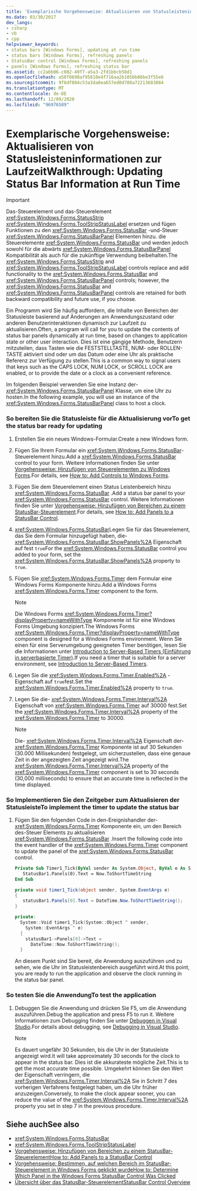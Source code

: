 ```yaml
---
title: 'Exemplarische Vorgehensweise: Aktualisieren von Statusleisteninformationen zur Laufzeit'
ms.date: 03/30/2017
dev_langs:
- csharp
- vb
- cpp
helpviewer_keywords:
- status bars [Windows Forms], updating at run time
- status bars [Windows Forms], refreshing panels
- StatusBar control [Windows Forms], refreshing panels
- panels [Windows Forms], refreshing status bar
ms.assetid: cc2abb06-c082-49f7-a5a3-2fd1bbcb58d1
ms.openlocfilehash: a58f8698af95810e4f716aa2b105bb86be3f55e6
ms.sourcegitcommit: 9f6df084c53a3da0ea657ed0d708a72213683084
ms.translationtype: MT
ms.contentlocale: de-DE
ms.lasthandoff: 12/09/2020
ms.locfileid: "96976589"
---
```

# <a name="walkthrough-updating-status-bar-information-at-run-time"></a><span data-ttu-id="dc3b3-102">Exemplarische Vorgehensweise: Aktualisieren von Statusleisteninformationen zur Laufzeit</span><span class="sxs-lookup"><span data-stu-id="dc3b3-102">Walkthrough: Updating Status Bar Information at Run Time</span></span>

> [!IMPORTANT]
> <span data-ttu-id="dc3b3-103">Das-Steuerelement und das-Steuerelement <xref:System.Windows.Forms.StatusStrip> <xref:System.Windows.Forms.ToolStripStatusLabel> ersetzen und fügen Funktionen zu den <xref:System.Windows.Forms.StatusBar> -und-Steuer <xref:System.Windows.Forms.StatusBarPanel> Elementen hinzu. die Steuerelemente <xref:System.Windows.Forms.StatusBar> und werden jedoch sowohl für die abwärts <xref:System.Windows.Forms.StatusBarPanel> Kompatibilität als auch für die zukünftige Verwendung beibehalten.</span><span class="sxs-lookup"><span data-stu-id="dc3b3-103">The <xref:System.Windows.Forms.StatusStrip> and <xref:System.Windows.Forms.ToolStripStatusLabel> controls replace and add functionality to the <xref:System.Windows.Forms.StatusBar> and <xref:System.Windows.Forms.StatusBarPanel> controls; however, the <xref:System.Windows.Forms.StatusBar> and <xref:System.Windows.Forms.StatusBarPanel> controls are retained for both backward compatibility and future use, if you choose.</span></span>  
  
 <span data-ttu-id="dc3b3-104">Ein Programm wird Sie häufig auffordern, die Inhalte von Bereichen der Statusleiste basierend auf Änderungen am Anwendungszustand oder anderen Benutzerinteraktionen dynamisch zur Laufzeit zu aktualisieren.</span><span class="sxs-lookup"><span data-stu-id="dc3b3-104">Often, a program will call for you to update the contents of status bar panels dynamically at run time, based on changes to application state or other user interaction.</span></span> <span data-ttu-id="dc3b3-105">Dies ist eine gängige Methode, Benutzern mitzuteilen, dass Tasten wie die FESTSTELLTASTE, NUM- oder ROLLEN-TASTE aktiviert sind oder um das Datum oder eine Uhr als praktische Referenz zur Verfügung zu stellen.</span><span class="sxs-lookup"><span data-stu-id="dc3b3-105">This is a common way to signal users that keys such as the CAPS LOCK, NUM LOCK, or SCROLL LOCK are enabled, or to provide the date or a clock as a convenient reference.</span></span>  
  
 <span data-ttu-id="dc3b3-106">Im folgenden Beispiel verwenden Sie eine Instanz der- <xref:System.Windows.Forms.StatusBarPanel> Klasse, um eine Uhr zu hosten.</span><span class="sxs-lookup"><span data-stu-id="dc3b3-106">In the following example, you will use an instance of the <xref:System.Windows.Forms.StatusBarPanel> class to host a clock.</span></span>  
  
### <a name="to-get-the-status-bar-ready-for-updating"></a><span data-ttu-id="dc3b3-107">So bereiten Sie die Statusleiste für die Aktualisierung vor</span><span class="sxs-lookup"><span data-stu-id="dc3b3-107">To get the status bar ready for updating</span></span>  
  
1. <span data-ttu-id="dc3b3-108">Erstellen Sie ein neues Windows-Formular.</span><span class="sxs-lookup"><span data-stu-id="dc3b3-108">Create a new Windows form.</span></span>  
  
2. <span data-ttu-id="dc3b3-109">Fügen Sie Ihrem Formular ein <xref:System.Windows.Forms.StatusBar>-Steuerelement hinzu.</span><span class="sxs-lookup"><span data-stu-id="dc3b3-109">Add a <xref:System.Windows.Forms.StatusBar> control to your form.</span></span> <span data-ttu-id="dc3b3-110">Weitere Informationen finden Sie unter [Vorgehensweise: Hinzufügen von Steuerelementen zu Windows Forms](how-to-add-controls-to-windows-forms.md).</span><span class="sxs-lookup"><span data-stu-id="dc3b3-110">For details, see [How to: Add Controls to Windows Forms](how-to-add-controls-to-windows-forms.md).</span></span>  
  
3. <span data-ttu-id="dc3b3-111">Fügen Sie dem Steuerelement einen Status Leistenbereich hinzu <xref:System.Windows.Forms.StatusBar> .</span><span class="sxs-lookup"><span data-stu-id="dc3b3-111">Add a status bar panel to your <xref:System.Windows.Forms.StatusBar> control.</span></span> <span data-ttu-id="dc3b3-112">Weitere Informationen finden Sie unter [Vorgehensweise: Hinzufügen von Bereichen zu einem StatusBar-Steuerelement](how-to-add-panels-to-a-statusbar-control.md).</span><span class="sxs-lookup"><span data-stu-id="dc3b3-112">For details, see [How to: Add Panels to a StatusBar Control](how-to-add-panels-to-a-statusbar-control.md).</span></span>  
  
4. <span data-ttu-id="dc3b3-113"><xref:System.Windows.Forms.StatusBar>Legen Sie für das Steuerelement, das Sie dem Formular hinzugefügt haben, die- <xref:System.Windows.Forms.StatusBar.ShowPanels%2A> Eigenschaft auf fest `true`</span><span class="sxs-lookup"><span data-stu-id="dc3b3-113">For the <xref:System.Windows.Forms.StatusBar> control you added to your form, set the <xref:System.Windows.Forms.StatusBar.ShowPanels%2A> property to `true`.</span></span>  
  
5. <span data-ttu-id="dc3b3-114">Fügen Sie <xref:System.Windows.Forms.Timer> dem Formular eine Windows Forms Komponente hinzu.</span><span class="sxs-lookup"><span data-stu-id="dc3b3-114">Add a Windows Forms <xref:System.Windows.Forms.Timer> component to the form.</span></span>  
  
    > [!NOTE]
    > <span data-ttu-id="dc3b3-115">Die Windows Forms <xref:System.Windows.Forms.Timer?displayProperty=nameWithType> Komponente ist für eine Windows Forms Umgebung konzipiert.</span><span class="sxs-lookup"><span data-stu-id="dc3b3-115">The Windows Forms <xref:System.Windows.Forms.Timer?displayProperty=nameWithType> component is designed for a Windows Forms environment.</span></span> <span data-ttu-id="dc3b3-116">Wenn Sie einen für eine Serverumgebung geeigneten Timer benötigen, lesen Sie die Informationen unter [Introduction to Server-Based Timers (Einführung in serverbasierte Timer)](/previous-versions/visualstudio/visual-studio-2008/tb9yt5e6(v=vs.90)).</span><span class="sxs-lookup"><span data-stu-id="dc3b3-116">If you need a timer that is suitable for a server environment, see [Introduction to Server-Based Timers](/previous-versions/visualstudio/visual-studio-2008/tb9yt5e6(v=vs.90)).</span></span>  
  
6. <span data-ttu-id="dc3b3-117">Legen Sie die <xref:System.Windows.Forms.Timer.Enabled%2A> -Eigenschaft auf `true`fest.</span><span class="sxs-lookup"><span data-stu-id="dc3b3-117">Set the <xref:System.Windows.Forms.Timer.Enabled%2A> property to `true`.</span></span>  
  
7. <span data-ttu-id="dc3b3-118">Legen Sie die- <xref:System.Windows.Forms.Timer.Interval%2A> Eigenschaft von <xref:System.Windows.Forms.Timer> auf 30000 fest.</span><span class="sxs-lookup"><span data-stu-id="dc3b3-118">Set the <xref:System.Windows.Forms.Timer.Interval%2A> property of the <xref:System.Windows.Forms.Timer> to 30000.</span></span>  
  
    > [!NOTE]
    > <span data-ttu-id="dc3b3-119">Die- <xref:System.Windows.Forms.Timer.Interval%2A> Eigenschaft der- <xref:System.Windows.Forms.Timer> Komponente ist auf 30 Sekunden (30.000 Millisekunden) festgelegt, um sicherzustellen, dass eine genaue Zeit in der angezeigten Zeit angezeigt wird.</span><span class="sxs-lookup"><span data-stu-id="dc3b3-119">The <xref:System.Windows.Forms.Timer.Interval%2A> property of the <xref:System.Windows.Forms.Timer> component is set to 30 seconds (30,000 milliseconds) to ensure that an accurate time is reflected in the time displayed.</span></span>  
  
### <a name="to-implement-the-timer-to-update-the-status-bar"></a><span data-ttu-id="dc3b3-120">So Implementieren Sie den Zeitgeber zum Aktualisieren der Statusleiste</span><span class="sxs-lookup"><span data-stu-id="dc3b3-120">To implement the timer to update the status bar</span></span>  
  
1. <span data-ttu-id="dc3b3-121">Fügen Sie den folgenden Code in den-Ereignishandler der- <xref:System.Windows.Forms.Timer> Komponente ein, um den Bereich des-Steuer Elements zu aktualisieren <xref:System.Windows.Forms.StatusBar> .</span><span class="sxs-lookup"><span data-stu-id="dc3b3-121">Insert the following code into the event handler of the <xref:System.Windows.Forms.Timer> component to update the panel of the <xref:System.Windows.Forms.StatusBar> control.</span></span>  
  
    ```vb  
    Private Sub Timer1_Tick(ByVal sender As System.Object, ByVal e As System.EventArgs) Handles Timer1.Tick  
       StatusBar1.Panels(0).Text = Now.ToShortTimeString  
    End Sub  
    ```  
  
    ```csharp  
    private void timer1_Tick(object sender, System.EventArgs e)  
    {  
       statusBar1.Panels[0].Text = DateTime.Now.ToShortTimeString();  
    }  
    ```  
  
    ```cpp  
    private:  
      System::Void timer1_Tick(System::Object ^ sender,  
        System::EventArgs ^ e)  
      {  
        statusBar1->Panels[0]->Text =  
          DateTime::Now.ToShortTimeString();  
      }  
    ```  
  
     <span data-ttu-id="dc3b3-122">An diesem Punkt sind Sie bereit, die Anwendung auszuführen und zu sehen, wie die Uhr im Statusleistenbereich ausgeführt wird.</span><span class="sxs-lookup"><span data-stu-id="dc3b3-122">At this point, you are ready to run the application and observe the clock running in the status bar panel.</span></span>  
  
### <a name="to-test-the-application"></a><span data-ttu-id="dc3b3-123">So testen Sie die Anwendung</span><span class="sxs-lookup"><span data-stu-id="dc3b3-123">To test the application</span></span>  
  
1. <span data-ttu-id="dc3b3-124">Debuggen Sie die Anwendung und drücken Sie F5, um die Anwendung auszuführen.</span><span class="sxs-lookup"><span data-stu-id="dc3b3-124">Debug the application and press F5 to run it.</span></span> <span data-ttu-id="dc3b3-125">Weitere Informationen zum Debugging finden Sie unter [Debuggen in Visual Studio](/visualstudio/debugger/debugger-feature-tour).</span><span class="sxs-lookup"><span data-stu-id="dc3b3-125">For details about debugging, see [Debugging in Visual Studio](/visualstudio/debugger/debugger-feature-tour).</span></span>  
  
    > [!NOTE]
    > <span data-ttu-id="dc3b3-126">Es dauert ungefähr 30 Sekunden, bis die Uhr in der Statusleiste angezeigt wird.</span><span class="sxs-lookup"><span data-stu-id="dc3b3-126">It will take approximately 30 seconds for the clock to appear in the status bar.</span></span> <span data-ttu-id="dc3b3-127">Dies ist die akkurateste mögliche Zeit.</span><span class="sxs-lookup"><span data-stu-id="dc3b3-127">This is to get the most accurate time possible.</span></span> <span data-ttu-id="dc3b3-128">Umgekehrt können Sie den Wert der Eigenschaft verringern, die <xref:System.Windows.Forms.Timer.Interval%2A> Sie in Schritt 7 des vorherigen Verfahrens festgelegt haben, um die Uhr früher anzuzeigen.</span><span class="sxs-lookup"><span data-stu-id="dc3b3-128">Conversely, to make the clock appear sooner, you can reduce the value of the <xref:System.Windows.Forms.Timer.Interval%2A> property you set in step 7 in the previous procedure.</span></span>  
  
## <a name="see-also"></a><span data-ttu-id="dc3b3-129">Siehe auch</span><span class="sxs-lookup"><span data-stu-id="dc3b3-129">See also</span></span>

- <xref:System.Windows.Forms.StatusBar>
- <xref:System.Windows.Forms.ToolStripStatusLabel>
- [<span data-ttu-id="dc3b3-130">Vorgehensweise: Hinzufügen von Bereichen zu einem StatusBar-Steuerelement</span><span class="sxs-lookup"><span data-stu-id="dc3b3-130">How to: Add Panels to a StatusBar Control</span></span>](how-to-add-panels-to-a-statusbar-control.md)
- [<span data-ttu-id="dc3b3-131">Vorgehensweise: Bestimmen, auf welchen Bereich im StatusBar-Steuerelement in Windows Forms geklickt wurde</span><span class="sxs-lookup"><span data-stu-id="dc3b3-131">How to: Determine Which Panel in the Windows Forms StatusBar Control Was Clicked</span></span>](determine-which-panel-wf-statusbar-control-was-clicked.md)
- [<span data-ttu-id="dc3b3-132">Übersicht über das StatusBar-Steuerelement</span><span class="sxs-lookup"><span data-stu-id="dc3b3-132">StatusBar Control Overview</span></span>](statusbar-control-overview-windows-forms.md)
